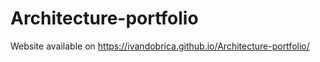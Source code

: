 # Architecture-portfolio

Website available on https://ivandobrica.github.io/Architecture-portfolio/
